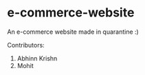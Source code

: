 # e-commerce-website
An e-commerce website made in quarantine :)

Contributors:
1) Abhinn Krishn
2) Mohit
